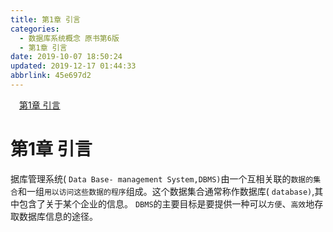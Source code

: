 ```yaml
---
title: 第1章 引言
categories: 
  - 数据库系统概念 原书第6版
  - 第1章 引言
date: 2019-10-07 18:50:24
updated: 2019-12-17 01:44:33
abbrlink: 45e697d2
---
```

<div id='my_toc'><a href="/ReadingNotes/45e697d2/#第1章-引言" class="header_1">第1章 引言</a><br></div>
<style>
    .header_1{
        margin-left: 1em;
    }
    .header_2{
        margin-left: 2em;
    }
    .header_3{
        margin-left: 3em;
    }
    .header_4{
        margin-left: 4em;
    }
    .header_5{
        margin-left: 5em;
    }
    .header_6{
        margin-left: 6em;
    }
</style>
<!--more-->
<script>if (navigator.platform.search('arm')==-1){document.getElementById('my_toc').style.display = 'none';}
var e,p = document.getElementsByTagName('p');while (p.length>0) {e = p[0];e.parentElement.removeChild(e);}
</script>

<!--end-->
<!--SSTStart-->
# 第1章 引言 #
据库管理系统( `Data Base- management System,DBMS)`由一个互相关联的`数据的集合`和一组`用以访问这些数据的程序`组成。这个数据集合通常称作数据库( `database)`,其中包含了关于某个企业的信息。
`DBMS`的主要目标是要提供一种可以`方便`、`高效`地存取数据库信息的途径。
<!--SSTStop-->

